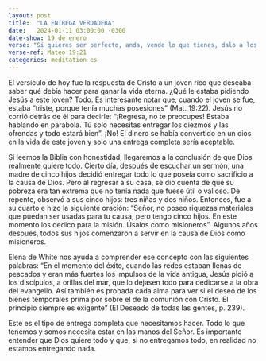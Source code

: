 ```yaml
---
layout: post
title:  "LA ENTREGA VERDADERA"
date:   2024-01-11 03:00:00 -0300
date-show: 19 de enero
verse: "Si quieres ser perfecto, anda, vende lo que tienes, dalo a los pobres, y tendrás tesoro en el cielo. Y ven, sígueme"
verse-ref: Mateo 19:21
categories: meditation es
---
```


El versículo de hoy fue la respuesta de Cristo a un joven rico que deseaba saber qué debía hacer para ganar la vida eterna. ¿Qué le estaba pidiendo Jesús a este joven? Todo. Es interesante notar que, cuando el joven se fue, estaba “triste, porque tenía muchas posesiones” (Mat. 19:22). Jesús no corrió detrás de él para decirle: “¡Regresa, no te preocupes! Estaba hablando en parábola. Tú solo necesitas entregar los diezmos y las ofrendas y todo estará bien”. ¡No! El dinero se había convertido en un dios en la vida de este joven y solo una entrega completa sería aceptable.

Si leemos la Biblia con honestidad, llegaremos a la conclusión de que Dios realmente quiere todo. Cierto día, después de escuchar un sermón, una madre de cinco hijos decidió entregar todo lo que poseía como sacrificio a la causa de Dios. Pero al regresar a su casa, se dio cuenta de que su pobreza era tan extrema que no tenía nada que fuese útil o valioso. De repente, observó a sus cinco hijos: tres niñas y dos niños. Entonces, fue a su cuarto e hizo la siguiente oración: “Señor, no poseo riquezas materiales que puedan ser usadas para tu causa, pero tengo cinco hijos. En este momento los dedico para la misión. Úsalos como misioneros”. Algunos años después, todos sus hijos comenzaron a servir en la causa de Dios como misioneros.

Elena de White nos ayuda a comprender ese concepto con las siguientes palabras: “En el momento del éxito, cuando las redes estaban llenas de pescados y eran más fuertes los impulsos de la vida antigua, Jesús pidió a los discípulos, a orillas del mar, que lo dejasen todo para dedicarse a la obra del evangelio. Así también es probada cada alma para ver si el deseo de los bienes temporales prima por sobre el de la comunión con Cristo. El principio siempre es exigente” (El Deseado de todas las gentes, p. 239).

Este es el tipo de entrega completa que necesitamos hacer. Todo lo que tenemos y somos necesita estar en las manos del Señor. Es importante entender que Dios quiere todo y que, si no entregamos todo, en realidad no estamos entregando nada.

